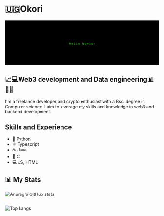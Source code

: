 # 🇺🇬Okori

![Hello world](https://github.com/okori-d/okori-d/blob/main/wallpaperflare-cropped.jpg)

## 📈💻Web3 development and Data engineering📊🧑‍💻

I'm a freelance developer and crypto enthusiast with a Bsc. degree in Computer science. I aim to leverage my skills and knowledge in web3 and backend development.

## Skills and Experience
* 🐍 Python
* ⚛️ Typescript
* ☕ Java
* 🙂 C
* 💻 JS, HTML

## 📊 My Stats
![Anurag's GitHub stats](https://github-readme-stats.vercel.app/api?username=okori-d&show_icons=true&theme=transparent&show=prs_merged,prs_merged_percentage)
##
![Top Langs](https://github-readme-stats.vercel.app/api/top-langs/?username=okori-d&layout=compact&theme=transparent)
##







